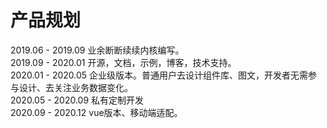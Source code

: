 # 产品规划

2019.06 - 2019.09 业余断断续续内核编写。 <br>
2019.09 - 2020.01 开源，文档，示例，博客，技术支持。<br>
2020.01 - 2020.05 企业级版本。普通用户去设计组件库、图文，开发者无需参与设计、去关注业务数据变化。<br>
2020.05 - 2020.09 私有定制开发<br>
2020.09 - 2020.12  vue版本、移动端适配。